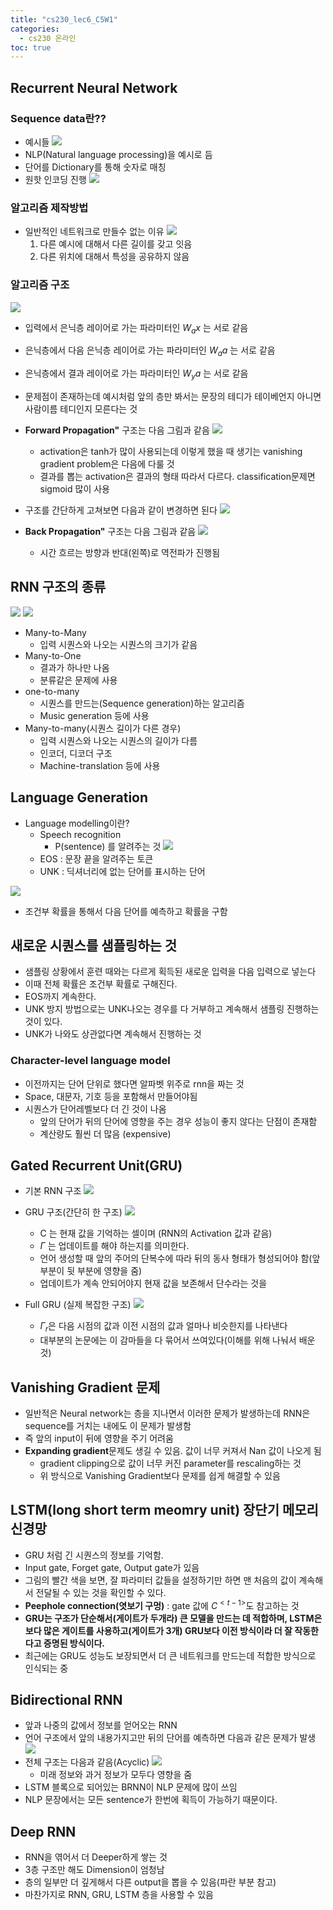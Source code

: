 ```yaml
---
title: "cs230_lec6_C5W1"
categories: 
  - cs230 온라인 
toc: true
---
```

## Recurrent Neural Network

### Sequence data란??
- 예시들
![](../assets/img/images/2020-02-01-17-07-23.png)
- NLP(Natural language processing)을 예시로 듬
- 단어를 Dictionary를 통해 숫자로 매칭
- 원핫 인코딩 진행
![](../assets/img/images/2020-02-01-17-14-13.png)

### 알고리즘 제작방법
- 일반적인 네트워크로 만들수 없는 이유
![](../assets/img/images/2020-02-01-17-16-06.png)
    1) 다른 예시에 대해서 다른 길이를 갖고 잇음
    2) 다른 위치에 대해서 특성을 공유하지 않음

### 알고리즘 구조
![](../assets/img/images/2020-02-01-17-22-18.png)
- 입력에서 은닉층 레이어로 가는 파라미터인 $W_ax$ 는 서로 같음
- 은닉층에서 다음 은닉층 레이어로 가는 파라미터인 $W_aa$ 는 서로 같음
- 은닉층에서 결과 레이어로 가는 파라미터인 $W_ya$ 는 서로 같음
- 문제점이 존재하는데 예시처럼 앞의 층만 봐서는 문장의 테디가 테이베언지 아니면 사람이름 테디인지 모른다는 것 
- **Forward Propagation"** 구조는 다음 그림과 같음
![](../assets/img/images/2020-02-01-17-27-52.png)
  - activation은 tanh가 많이 사용되는데 이렇게 했을 때 생기는 vanishing gradient problem은 다음에 다룰 것 
  - 결과를 뽑는 activation은 결과의 형태 따라서 다르다. classification문제면 sigmoid 많이 사용

- 구조를 간단하게 고쳐보면 다음과 같이 변경하면 된다
![](../assets/img/images/2020-02-01-17-29-13.png)

- **Back Propagation"** 구조는 다음 그림과 같음
  ![](../assets/img/images/2020-02-01-19-54-47.png)
  - 시간 흐르는 방향과 반대(왼쪽)로 역전파가 진행됨

## RNN 구조의 종류
![](../assets/img/images/2020-02-03-10-22-05.png)
![](../assets/img/images/2020-02-03-10-24-29.png)
- Many-to-Many
  - 입력 시퀀스와 나오는 시퀀스의 크기가 같음
- Many-to-One 
  - 결과가 하나만 나옴
  - 분류같은 문제에 사용
- one-to-many
  - 시퀀스를 만드는(Sequence generation)하는 알고리즘
  - Music generation 등에 사용
- Many-to-many(시퀀스 길이가 다른 경우)
  - 입력 시퀀스와 나오는 시퀀스의 길이가 다름
  - 인코더, 디코더 구조
  - Machine-translation 등에 사용
## Language Generation
- Language modelling이란?
  - Speech recognition
    - P(sentence) 를 알려주는 것
![](../assets/img/images/2020-02-03-10-31-49.png)
  - EOS : 문장 끝을 알려주는 토큰
  - UNK : 딕셔너리에 없는 단어를 표시하는 단어 

![](../assets/img/images/2020-02-03-10-35-44.png)
  - 조건부 확률을 통해서 다음 단어를 예측하고 확률을 구함

## 새로운 시퀀스를 샘플링하는 것
- 샘플링 상황에서 훈련 때와는 다르게 획득된 새로운 입력을 다음 입력으로 넣는다
- 이때 전체 확률은 조건부 확률로 구해진다.
- EOS까지 계속한다.
- UNK 방지 방법으로는 UNK나오는 경우를 다 거부하고 계속해서 샘플링 진행하는 것이 있다.
- UNK가 나와도 상관없다면 계속해서 진행하는 것

### Character-level language model
- 이전까지는 단어 단위로 했다면 알파벳 위주로 rnn을 짜는 것 
- Space, 대문자, 기호 등을 포함해서 만들어야됨
- 시퀀스가 단어레벨보다 더 긴 것이 나옴
  - 앞의 단어가 뒤의 단어에 영향을 주는 경우 성능이 좋지 않다는 단점이 존재함
  - 계산량도 훨씬 더 많음 (expensive)

## Gated Recurrent Unit(GRU)
- 기본 RNN 구조
![](../assets/img/images/2020-02-03-10-55-17.png)

- GRU 구조(간단히 한 구조)
![](../assets/img/images/2020-02-03-11-30-03.png)
  - C 는 현재 값을 기억하는 셀이며 (RNN의 Activation 값과 같음)
  - $\Gamma$ 는 업데이트를 해야 하는지를 의미한다.
  - 언어 생성할 때 앞의 주어의 단복수에 따라 뒤의 동사 형태가 형성되어야 함(앞 부분이 뒷 부분에 영향을 줌)
  - 업데이트가 계속 안되어야지 현재 값을 보존해서 단수라는 것을 
- Full GRU (실제 복잡한 구조)
![](../assets/img/images/2020-02-03-13-12-22.png)
  - $\Gamma_r$은 다음 시점의 값과 이전 시점의 값과 얼마나 비슷한지를 나타낸다
  - 대부분의 논문에는 이 감마들을 다 묶어서 쓰여있다(이해를 위해 나눠서 배운 것)

## Vanishing Gradient 문제
- 일반적은 Neural network는 층을 지나면서 이러한 문제가 발생하는데 RNN은 sequence를 거치는 내에도 이 문제가 발생함
- 즉 앞의 input이 뒤에 영향을 주기 어려움
- **Expanding gradient**문제도 생길 수 있음. 값이 너무 커져서 Nan 값이 나오게 됨
  - gradient clipping으로 값이 너무 커진 parameter를 rescaling하는 것
  - 위 방식으로 Vanishing Gradient보다 문제를 쉽게 해결할 수 있음

## LSTM(long short term meomry unit) 장단기 메모리 신경망
- GRU 처럼 긴 시퀀스의 정보를 기억함.
- Input gate, Forget gate, Output gate가 있음
- 그림의 빨간 색을 보면, 잘 파라미터 값들을 설정하기만 하면 맨 처음의 값이 계속해서 전달될 수 있는 것을 확인할 수 있다.
- **Peephole connection(엿보기 구멍)** : gate 값에 $C^{<t-1>}$도 참고하는 것
- **GRU는 구조가 단순해서(게이트가 두개라) 큰 모델을 만드는 데 적합하며, LSTM은 보다 많은 게이트를 사용하고(게이트가 3개) GRU보다 이전 방식이라 더 잘 작동한다고 증명된 방식이다.**
- 최근에는 GRU도 성능도 보장되면서 더 큰 네트워크를 만드는데 적합한 방식으로 인식되는 중 

## Bidirectional RNN
- 앞과 나중의 값에서 정보를 얻어오는 RNN
- 언어 구조에서 앞의 내용가지고만 뒤의 단어를 예측하면 다음과 같은 문제가 발생
![](../assets/img/images/2020-02-03-13-47-32.png)
- 전체 구조는 다음과 같음(Acyclic)
  ![](../assets/img/images/2020-02-03-14-21-54.png)
  - 미래 정보와 과거 정보가 모두다 영향을 줌 
- LSTM 블록으로 되어있는 BRNN이 NLP 문제에 많이 쓰임 
- NLP 문장에서는 모든 sentence가 한번에 획득이 가능하기 때문이다.

## Deep RNN
- RNN을 엮어서 더 Deeper하게 쌓는 것
- 3층 구조만 해도 Dimension이 엄청남
- 층의 일부만 더 깊게해서 다른 output을 뽑을 수 있음(파란 부분 참고)
- 마찬가지로 RNN, GRU, LSTM 층을 사용할 수 있음